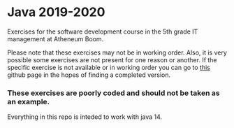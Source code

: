# Java 2019-2020
Exercises for the software development course in the 5th grade IT management at Atheneum Boom.

Please note that these exercises may not be in working order.
Also, it is very possible some exercises are not present for one reason or another.
If the specific exercise is not available or in working order you can go to <a href="https://github.com/LanderVanlaer/Software6INF">this</a> github page in the hopes of finding a completed version.

### These exercises are poorly coded and should not be taken as an example.

Everything in this repo is inteded to work with java 14.
